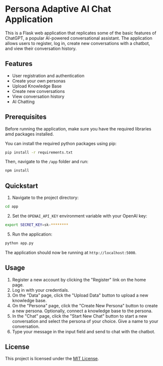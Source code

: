 
# Persona Adaptive AI Chat Application

This is a Flask web application that replicates some of the basic features of ChatGPT, a popular AI-powered conversational assistant. The application allows users to register, log in, create new conversations with a chatbot, and view their conversation history.

## Features

- User registration and authentication
- Create your own personas
- Upload Knowledge Base
- Create new conversations
- View conversation history
- AI Chatting

## Prerequisites

Before running the application, make sure you have the required libraries amd packages installed. 

You can install the required python packages using pip:

```bash
pip install -r requirements.txt
```

Then, navigate to the `/app` folder and run:

```bash
npm install
```

## Quickstart


1. Navigate to the project directory:

```bash
cd app
```

2. Set the `OPENAI_API_KEY` environment variable with your OpenAI key:

```bash
export SECRET_KEY=sk-********
```

5. Run the application:

```bash
python app.py
```

The application should now be running at `http://localhost:5000`.

## Usage

1. Register a new account by clicking the "Register" link on the home page.
2. Log in with your credentials.
3. On the "Data" page, click the "Upload Data" button to upload a new knowledge base.
4. On the "Persona" page, click the "Create New Persona" button to create a new persona. Optionally, connect a knowledge base to the persona.
5. In the "Chat" page, click the "Start New Chat" button to start a new conversation and select the persona of your choice. Give a name to your conversation.
6. Type your message in the input field and send to chat with the chatbot.


## License

This project is licensed under the [MIT License](LICENSE).
